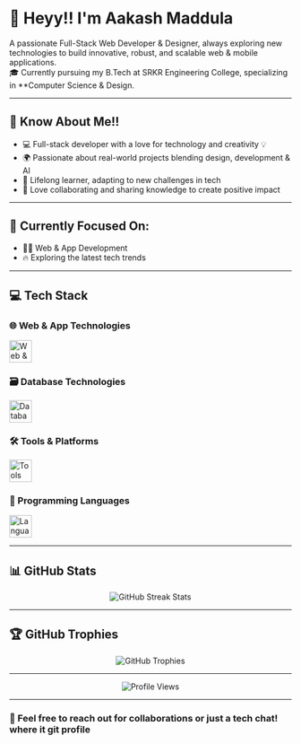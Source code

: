 # 👋 Heyy!! I'm Aakash Maddula

A passionate Full-Stack Web Developer & Designer, always exploring new technologies to build innovative, robust, and scalable web & mobile applications.  
🎓 Currently pursuing my B.Tech at SRKR Engineering College, specializing in **Computer Science & Design.

---

## 🚀 Know About Me!!

- 💻 Full-stack developer with a love for technology and creativity 💡  
- 🌍 Passionate about real-world projects blending design, development & AI  
- 🌱 Lifelong learner, adapting to new challenges in tech  
- 🤝 Love collaborating and sharing knowledge to create positive impact

---

## 🎯 Currently Focused On:
- 👨‍💻 Web & App Development  
- 🔥 Exploring the latest tech trends  

---

## 💻 Tech Stack

### 🌐 Web & App Technologies
<div align="left"> 
  <img src="https://skillicons.dev/icons?i=html,css,js,php,bootstrap,react,spring,laravel" height="40" alt="Web & App Technologies"/> 
</div>


### 🗃 Database Technologies
<div align="left">
  <img src="https://skillicons.dev/icons?i=mysql,mongodb,firebase,supabase,postgres" height="40" alt="Database Stack"/>
</div>


### 🛠 Tools & Platforms
<div align="left">
  <img src="https://skillicons.dev/icons?i=postman,git,github,eclipse,vscode" height="40" alt="Tools Stack"/>
</div>


### 🧠 Programming Languages
<div align="left">
  <img src="https://skillicons.dev/icons?i=java,c,py" height="40" alt="Languages"/>
</div>

---

## 📊 GitHub Stats

<div align="center">
  <img src="https://github-readme-streak-stats.herokuapp.com/?user=Aakash2144&theme=tokyonight&hide_border=true" alt="GitHub Streak Stats"/><br/>
</div>

---

## 🏆 GitHub Trophies

<div align="center">
  <img src="https://github-profile-trophy.vercel.app/?username=Aakash2144&theme=tokyonight&no-frame=true&no-bg=false&margin-w=4" alt="GitHub Trophies"/>
</div>

---

<div align="center">
  <img src="https://komarev.com/ghpvc/?username=Aakash2144&label=Profile%20views&color=0e75b6&style=flat" alt="Profile Views"/>
</div>

---

### 💬 Feel free to reach out for collaborations or just a tech chat! where it git profile
